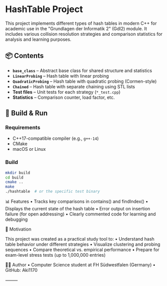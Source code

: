 # HashTable Project

This project implements different types of hash tables in modern C++ for academic use in the "Grundlagen der Informatik 2" (GdI2) module. It includes various collision resolution strategies and comparison statistics for analysis and learning purposes.

## 📦 Contents

- **`base_class`** – Abstract base class for shared structure and statistics
- **`LinearProbing`** – Hash table with linear probing
- **`QuadraticProbing`** – Hash table with quadratic probing (Cormen-style)
- **`Chained`** – Hash table with separate chaining using STL lists
- **Test files** – Unit tests for each strategy (`*_test.cpp`)
- **Statistics** – Comparison counter, load factor, etc.

## 🔧 Build & Run

### Requirements

- C++17-compatible compiler (e.g., `g++-14`)
- CMake
- macOS or Linux

### Build

```bash
mkdir build
cd build
cmake ..
make
./hashtable  # or the specific test binary
```


📊 Features
	•	Tracks key comparisons in contains() and findIndex()
	•	Displays the current state of the hash table
	•	Error output on insertion failure (for open addressing)
	•	Clearly commented code for learning and debugging

🧠 Motivation

This project was created as a practical study tool to:
	•	Understand hash table behavior under different strategies
	•	Visualize clustering and probing sequences
	•	Compare theoretical vs. empirical performance
	•	Prepare for exam-level stress tests (up to 1,000,000 entries)

👨‍💻 Author
	•	Computer Science student at FH Südwestfalen (Germany)
	•	GitHub: Aki1170

⸻
